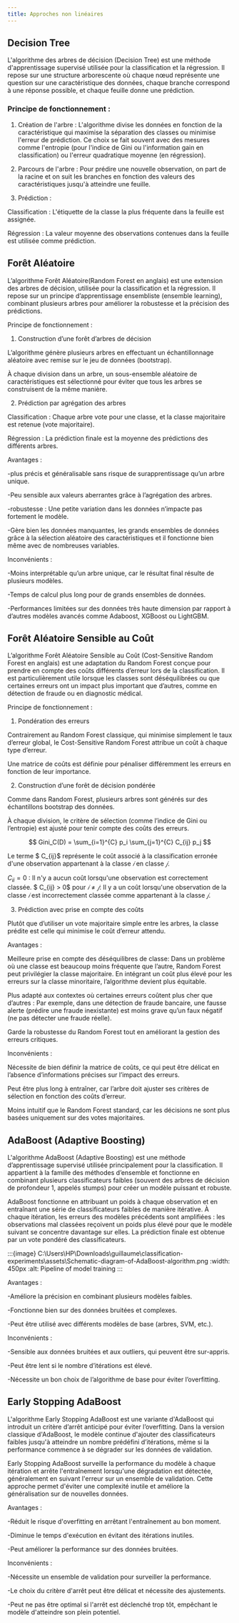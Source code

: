 ```yaml
---
title: Approches non linéaires
---
```

## Decision Tree

L'algorithme des arbres de décision (Decision Tree) est une méthode d'apprentissage supervisé utilisée pour la classification et la régression. Il repose sur une structure arborescente où chaque nœud représente une question sur une caractéristique des données, chaque branche correspond à une réponse possible, et chaque feuille donne une prédiction.

 ### Principe de fonctionnement :

1. Création de l'arbre : L'algorithme divise les données en fonction de la caractéristique qui maximise la séparation des classes ou minimise l'erreur de prédiction. Ce choix se fait souvent avec des mesures comme l'entropie (pour l'indice de Gini ou l'information gain en classification) ou l'erreur quadratique moyenne (en régression).


2. Parcours de l'arbre : Pour prédire une nouvelle observation, on part de la racine et on suit les branches en fonction des valeurs des caractéristiques jusqu'à atteindre une feuille.


3. Prédiction :

Classification : L'étiquette de la classe la plus fréquente dans la feuille est assignée.

Régression : La valeur moyenne des observations contenues dans la feuille est utilisée comme prédiction.



## Forêt Aléatoire 

L’algorithme Forêt Aléatoire(Random Forest en anglais) est une extension des arbres de décision, utilisée pour la classification et la régression. Il repose sur un principe d’apprentissage ensembliste (ensemble learning), combinant plusieurs arbres pour améliorer la robustesse et la précision des prédictions.

Principe de fonctionnement :

1. Construction d’une forêt d’arbres de décision

L’algorithme génère plusieurs arbres en effectuant un échantillonnage aléatoire avec remise sur le jeu de données (bootstrap).

À chaque division dans un arbre, un sous-ensemble aléatoire de caractéristiques est sélectionné pour éviter que tous les arbres se construisent de la même manière.



2. Prédiction par agrégation des arbres

Classification : Chaque arbre vote pour une classe, et la classe majoritaire est retenue (vote majoritaire).

Régression : La prédiction finale est la moyenne des prédictions des différents arbres.



Avantages :

-plus précis et généralisable sans risque de surapprentissage qu’un arbre unique.

-Peu sensible aux valeurs aberrantes grâce à l’agrégation des arbres.

-robustesse : Une petite variation dans les données n’impacte pas fortement le modèle.


-Gère bien les données manquantes, les grands ensembles de données grâce à la sélection aléatoire des caractéristiques et il fonctionne bien même avec de nombreuses variables.


Inconvénients :

-Moins interprétable qu’un arbre unique, car le résultat final résulte de plusieurs modèles.

-Temps de calcul plus long pour de grands ensembles de données.

-Performances limitées sur des données très haute dimension par rapport à d’autres modèles avancés comme Adaboost, XGBoost ou LightGBM.
 
##  Forêt Aléatoire Sensible au Coût

L’algorithme Forêt Aléatoire Sensible au Coût (Cost-Sensitive Random Forest en anglais) est une adaptation du Random Forest conçue pour prendre en compte des coûts différents d’erreur lors de la classification. Il est particulièrement utile lorsque les classes sont déséquilibrées ou que certaines erreurs ont un impact plus important que d’autres, comme en détection de fraude ou en diagnostic médical.

Principe de fonctionnement :

1. Pondération des erreurs

Contrairement au Random Forest classique, qui minimise simplement le taux d’erreur global, le Cost-Sensitive Random Forest attribue un coût à chaque type d’erreur.

Une matrice de coûts est définie pour pénaliser différemment les erreurs en fonction de leur importance.



2. Construction d’une forêt de décision pondérée

Comme dans Random Forest, plusieurs arbres sont générés sur des échantillons bootstrap des données.

À chaque division, le critère de sélection (comme l’indice de Gini ou l’entropie) est ajusté pour tenir compte des coûts des erreurs.

$$ Gini_C(D) = \sum_{i=1}^{C} p_i \sum_{j=1}^{C} C_{ij} p_j $$ 

Le terme $ C_{ij}$ représente le coût associé à la classification erronée d'une observation appartenant à la classe $𝑖$ en classe $𝑗$.

$C_{ii}=0$ : Il n'y a aucun coût lorsqu'une observation est correctement classée.
$ C_{ij} > 0$ pour $𝑖≠𝑗$: Il y a un coût lorsqu'une observation de la classe $𝑖$ est incorrectement classée comme appartenant à la classe $𝑗$.

3. Prédiction avec prise en compte des coûts

 Plutôt que d’utiliser un vote majoritaire simple entre les arbres, la classe prédite est celle qui minimise le coût d’erreur attendu.

Avantages :

Meilleure prise en compte des déséquilibres de classe: Dans un problème où une classe est beaucoup moins fréquente que l’autre, Random Forest peut privilégier la classe majoritaire. En intégrant un coût plus élevé pour les erreurs sur la classe minoritaire, l’algorithme devient plus équitable.



Plus adapté aux contextes où certaines erreurs coûtent plus cher que d’autres : Par exemple, dans une détection de fraude bancaire, une fausse alerte (prédire une fraude inexistante) est moins grave qu’un faux négatif (ne pas détecter une fraude réelle).


Garde la robustesse du Random Forest tout en améliorant la gestion des erreurs critiques.


Inconvénients :

Nécessite de bien définir la matrice de coûts, ce qui peut être délicat en l’absence d’informations précises sur l’impact des erreurs.

Peut être plus long à entraîner, car l’arbre doit ajuster ses critères de sélection en fonction des coûts d’erreur.

Moins intuitif que le Random Forest standard, car les décisions ne sont plus basées uniquement sur des votes majoritaires.


## AdaBoost (Adaptive Boosting)

L'algorithme AdaBoost (Adaptive Boosting) est une méthode d’apprentissage supervisé utilisée principalement pour la classification. Il appartient à la famille des méthodes d’ensemble et fonctionne en combinant plusieurs classificateurs faibles (souvent des arbres de décision de profondeur 1, appelés stumps) pour créer un modèle puissant et robuste.

AdaBoost fonctionne en attribuant un poids à chaque observation et en entraînant une série de classificateurs faibles de manière itérative. À chaque itération, les erreurs des modèles précédents sont amplifiées : les observations mal classées reçoivent un poids plus élevé pour que le modèle suivant se concentre davantage sur elles. La prédiction finale est obtenue par un vote pondéré des classificateurs.

:::{image}  C:\Users\HP\Downloads\guillaume\classification-experiments\assets\Schematic-diagram-of-AdaBoost-algorithm.png
:width: 450px
:alt: Pipeline of model training
:::

Avantages :

-Améliore la précision en combinant plusieurs modèles faibles.

-Fonctionne bien sur des données bruitées et complexes.

-Peut être utilisé avec différents modèles de base (arbres, SVM, etc.).


Inconvénients :

-Sensible aux données bruitées et aux outliers, qui peuvent être sur-appris.

-Peut être lent si le nombre d’itérations est élevé.

-Nécessite un bon choix de l’algorithme de base pour éviter l’overfitting.


## Early Stopping AdaBoost

L'algorithme Early Stopping AdaBoost est une variante d'AdaBoost qui introduit un critère d’arrêt anticipé pour éviter l’overfitting. Dans la version classique d'AdaBoost, le modèle continue d'ajouter des classificateurs faibles jusqu'à atteindre un nombre prédéfini d’itérations, même si la performance commence à se dégrader sur les données de validation.

Early Stopping AdaBoost surveille la performance du modèle à chaque itération et arrête l'entraînement lorsqu'une dégradation est détectée, généralement en suivant l'erreur sur un ensemble de validation. Cette approche permet d'éviter une complexité inutile et améliore la généralisation sur de nouvelles données.

Avantages :

-Réduit le risque d'overfitting en arrêtant l'entraînement au bon moment.

-Diminue le temps d'exécution en évitant des itérations inutiles.

-Peut améliorer la performance sur des données bruitées.


Inconvénients :

-Nécessite un ensemble de validation pour surveiller la performance.

-Le choix du critère d'arrêt peut être délicat et nécessite des ajustements.

-Peut ne pas être optimal si l'arrêt est déclenché trop tôt, empêchant le modèle d'atteindre son plein potentiel.